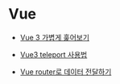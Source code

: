 # Vue

- [Vue 3 가볍게 훑어보기](https://joshua1988.github.io/web-development/vuejs/vue3-coming/)

- [Vue3 teleport 사용법](https://kyounghwan01.github.io/blog/Vue/vue3/teleport/)

- [Vue router로 데이터 전달하기](https://velog.io/@skyepodium/vue-router%EB%A1%9C-%EB%8D%B0%EC%9D%B4%ED%84%B0-%EC%A0%84%EB%8B%AC%ED%95%98%EA%B8%B0-eskrsmr3)